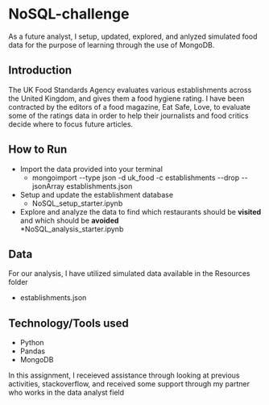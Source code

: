 # NoSQL-challenge
 
As a future analyst, I setup, updated, explored, and anlyzed simulated food data for the purpose of learning through the use of MongoDB.

## **Introduction**<br/>
The UK Food Standards Agency evaluates various establishments across the United Kingdom, and gives them a food hygiene rating. I have been contracted by the editors of a food magazine, Eat Safe, Love, to evaluate some of the ratings data in order to help their journalists and food critics decide where to focus future articles.

## **How to Run** <br/>
* Import the data provided into your terminal <br/>
  * mongoimport --type json -d uk_food -c establishments --drop --jsonArray establishments.json <br/>
* Setup and update the establishment database <br/>
  * NoSQL_setup_starter.ipynb <br/>
* Explore and analyze the data to find which restaurants should be **visited** and which should be **avoided** <br/>
  *NoSQL_analysis_starter.ipynb  <br/>

## **Data**
For our analysis, I have utilized simulated data available in the Resources folder <br/>
   * establishments.json <br/>

## **Technology/Tools used**
* Python <br/>
* Pandas <br/>
* MongoDB <br/>

In this assignment, I receieved assistance through looking at previous activities, stackoverflow, and received some support through my partner who works in the data analyst field
